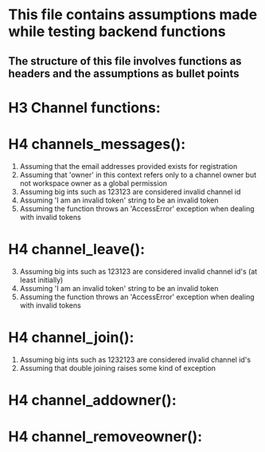 This file contains assumptions made while testing backend functions
===================================================================
The structure of this file involves functions as headers and the assumptions as bullet points
------------------------------------------------------------------
# H3 Channel functions:

# H4 channels_messages():
1. Assuming that the email addresses provided exists for registration
2. Assuming that 'owner' in this context refers only to a channel owner but not workspace owner as a global permission 
3. Assuming big ints such as 123123 are considered invalid channel id
4. Assuming 'I am an invalid token' string to be an invalid token
5. Assuming the function throws an 'AccessError' exception when dealing with invalid tokens

# H4 channel_leave():
3. Assuming big ints such as 123123 are considered invalid channel id's (at least initially)
4. Assuming 'I am an invalid token' string to be an invalid token
5. Assuming the function throws an 'AccessError' exception when dealing with invalid tokens

# H4 channel_join():
1. Assuming big ints such as 1232123 are considered invalid channel id's
2. Assuming that double joining raises some kind of exception
# H4 channel_addowner():

# H4 channel_removeowner():